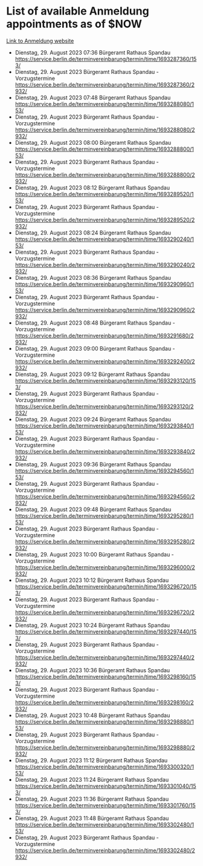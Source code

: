 # List of available Anmeldung appointments as of $NOW
[Link to Anmeldung website](https://service.berlin.de/terminvereinbarung/termin/tag.php?termin=1&anliegen[]=120686&dienstleisterlist=122210,122217,327316,122219,327312,122227,327314,122231,327346,122243,327348,122254,122252,329742,122260,329745,122262,329748,122271,327278,122273,327274,122277,327276,330436,122280,327294,122282,327290,122284,327292,122291,327270,122285,327266,122286,327264,122296,327268,150230,329760,122297,327286,122294,327284,122312,329763,122314,329775,122304,327330,122311,327334,122309,327332,317869,122281,327352,122279,329772,122283,122276,327324,122274,327326,122267,329766,122246,327318,122251,327320,122257,327322,122208,327298,122226,327300&herkunft=http%3A%2F%2Fservice.berlin.de%2Fdienstleistung%2F120686%2F)
- Dienstag, 29. August 2023 07:36 Bürgeramt Rathaus Spandau https://service.berlin.de/terminvereinbarung/termin/time/1693287360/153/
- Dienstag, 29. August 2023  Bürgeramt Rathaus Spandau - Vorzugstermine https://service.berlin.de/terminvereinbarung/termin/time/1693287360/2932/
- Dienstag, 29. August 2023 07:48 Bürgeramt Rathaus Spandau https://service.berlin.de/terminvereinbarung/termin/time/1693288080/153/
- Dienstag, 29. August 2023  Bürgeramt Rathaus Spandau - Vorzugstermine https://service.berlin.de/terminvereinbarung/termin/time/1693288080/2932/
- Dienstag, 29. August 2023 08:00 Bürgeramt Rathaus Spandau https://service.berlin.de/terminvereinbarung/termin/time/1693288800/153/
- Dienstag, 29. August 2023  Bürgeramt Rathaus Spandau - Vorzugstermine https://service.berlin.de/terminvereinbarung/termin/time/1693288800/2932/
- Dienstag, 29. August 2023 08:12 Bürgeramt Rathaus Spandau https://service.berlin.de/terminvereinbarung/termin/time/1693289520/153/
- Dienstag, 29. August 2023  Bürgeramt Rathaus Spandau - Vorzugstermine https://service.berlin.de/terminvereinbarung/termin/time/1693289520/2932/
- Dienstag, 29. August 2023 08:24 Bürgeramt Rathaus Spandau https://service.berlin.de/terminvereinbarung/termin/time/1693290240/153/
- Dienstag, 29. August 2023  Bürgeramt Rathaus Spandau - Vorzugstermine https://service.berlin.de/terminvereinbarung/termin/time/1693290240/2932/
- Dienstag, 29. August 2023 08:36 Bürgeramt Rathaus Spandau https://service.berlin.de/terminvereinbarung/termin/time/1693290960/153/
- Dienstag, 29. August 2023  Bürgeramt Rathaus Spandau - Vorzugstermine https://service.berlin.de/terminvereinbarung/termin/time/1693290960/2932/
- Dienstag, 29. August 2023 08:48 Bürgeramt Rathaus Spandau - Vorzugstermine https://service.berlin.de/terminvereinbarung/termin/time/1693291680/2932/
- Dienstag, 29. August 2023 09:00 Bürgeramt Rathaus Spandau - Vorzugstermine https://service.berlin.de/terminvereinbarung/termin/time/1693292400/2932/
- Dienstag, 29. August 2023 09:12 Bürgeramt Rathaus Spandau https://service.berlin.de/terminvereinbarung/termin/time/1693293120/153/
- Dienstag, 29. August 2023  Bürgeramt Rathaus Spandau - Vorzugstermine https://service.berlin.de/terminvereinbarung/termin/time/1693293120/2932/
- Dienstag, 29. August 2023 09:24 Bürgeramt Rathaus Spandau https://service.berlin.de/terminvereinbarung/termin/time/1693293840/153/
- Dienstag, 29. August 2023  Bürgeramt Rathaus Spandau - Vorzugstermine https://service.berlin.de/terminvereinbarung/termin/time/1693293840/2932/
- Dienstag, 29. August 2023 09:36 Bürgeramt Rathaus Spandau https://service.berlin.de/terminvereinbarung/termin/time/1693294560/153/
- Dienstag, 29. August 2023  Bürgeramt Rathaus Spandau - Vorzugstermine https://service.berlin.de/terminvereinbarung/termin/time/1693294560/2932/
- Dienstag, 29. August 2023 09:48 Bürgeramt Rathaus Spandau https://service.berlin.de/terminvereinbarung/termin/time/1693295280/153/
- Dienstag, 29. August 2023  Bürgeramt Rathaus Spandau - Vorzugstermine https://service.berlin.de/terminvereinbarung/termin/time/1693295280/2932/
- Dienstag, 29. August 2023 10:00 Bürgeramt Rathaus Spandau - Vorzugstermine https://service.berlin.de/terminvereinbarung/termin/time/1693296000/2932/
- Dienstag, 29. August 2023 10:12 Bürgeramt Rathaus Spandau https://service.berlin.de/terminvereinbarung/termin/time/1693296720/153/
- Dienstag, 29. August 2023  Bürgeramt Rathaus Spandau - Vorzugstermine https://service.berlin.de/terminvereinbarung/termin/time/1693296720/2932/
- Dienstag, 29. August 2023 10:24 Bürgeramt Rathaus Spandau https://service.berlin.de/terminvereinbarung/termin/time/1693297440/153/
- Dienstag, 29. August 2023  Bürgeramt Rathaus Spandau - Vorzugstermine https://service.berlin.de/terminvereinbarung/termin/time/1693297440/2932/
- Dienstag, 29. August 2023 10:36 Bürgeramt Rathaus Spandau https://service.berlin.de/terminvereinbarung/termin/time/1693298160/153/
- Dienstag, 29. August 2023  Bürgeramt Rathaus Spandau - Vorzugstermine https://service.berlin.de/terminvereinbarung/termin/time/1693298160/2932/
- Dienstag, 29. August 2023 10:48 Bürgeramt Rathaus Spandau https://service.berlin.de/terminvereinbarung/termin/time/1693298880/153/
- Dienstag, 29. August 2023  Bürgeramt Rathaus Spandau - Vorzugstermine https://service.berlin.de/terminvereinbarung/termin/time/1693298880/2932/
- Dienstag, 29. August 2023 11:12 Bürgeramt Rathaus Spandau https://service.berlin.de/terminvereinbarung/termin/time/1693300320/153/
- Dienstag, 29. August 2023 11:24 Bürgeramt Rathaus Spandau https://service.berlin.de/terminvereinbarung/termin/time/1693301040/153/
- Dienstag, 29. August 2023 11:36 Bürgeramt Rathaus Spandau https://service.berlin.de/terminvereinbarung/termin/time/1693301760/153/
- Dienstag, 29. August 2023 11:48 Bürgeramt Rathaus Spandau https://service.berlin.de/terminvereinbarung/termin/time/1693302480/153/
- Dienstag, 29. August 2023  Bürgeramt Rathaus Spandau - Vorzugstermine https://service.berlin.de/terminvereinbarung/termin/time/1693302480/2932/
